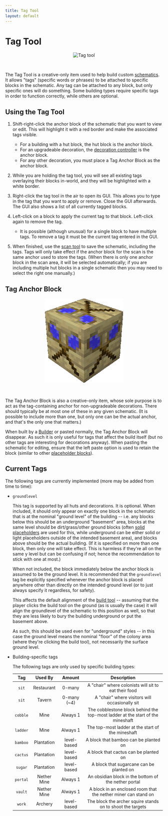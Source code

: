 ```yaml
---
title: Tag Tool
layout: default
---
```

# Tag Tool

<div class="infobox box text-center">
    <p style="text-align:center;"><img src="../../assets/images/icons/minecolonies/tag_tool.png" alt="Tag tool"></p>
</div>
<br>

The Tag Tool is a creative-only item used to help build custom [schematics](../../source/tutorials/schematics). It allows "tags" (specific words or phrases) to be attached to specific blocks in the schematic. Any tag can be attached to any block, but only specific ones will do something. Some building types require specific tags in order to function correctly, while others are optional.

## Using the Tag Tool

1. Shift-right-click the anchor block of the schematic that you want to view or edit. This will highlight it with a red border and make the associated tags visible.

    * For a building with a hut block, the hut block is the anchor block.
    * For an upgradeable decoration, the [decoration controller](../../source/items/decocontroller) is the anchor block.
    * For any other decoration, you must place a Tag Anchor Block as the anchor block.

2. While you are holding the tag tool, you will see all existing tags overlaying their blocks in-world, and they will be highlighted with a white border.

3. Right-click the tag tool in the air to open its GUI. This allows you to type in the tag that you want to apply or remove. Close the GUI afterwards. The GUI also shows a list of all currently tagged blocks.


4. Left-click on a block to apply the current tag to that block. Left-click again to remove the tag.

    * It is possible (although unusual) for a single block to have multiple tags. To remove a tag it must be the current tag entered in the GUI.

5. When finished, use the [scan tool](../../source/items/scantool) to save the schematic, including the tags. Tags will only take effect if the anchor block for the scan is the same anchor used to store the tags. (When there is only one anchor block in the scan area, it will be selected automatically; if you are including multiple hut blocks in a single schematic then you may need to select the right one manually.)

## Tag Anchor Block

<div class="infobox box text-center">
    <p style="text-align:center;"><img src="../../assets/images/items/tagsubstitutionblock.png" alt="Tag Anchor Block"></p>
</div>
<br>

The Tag Anchor Block is also a creative-only item, whose sole purpose is to act as the tag-containing anchor for non-upgradeable decorations. There should typically be at most one of these in any given schematic. (It is possible to include more than one, but only one can be the actual anchor, and that's the only one that matters.)

When built by a [Builder](../../source/workers/builder) or pasted normally, the Tag Anchor Block will disappear. As such it is only useful for tags that affect the build itself (but no other tags are interesting for decorations anyway). When pasting the schematic for editing, ensure that the left paste option is used to retain the block (similar to other [placeholder blocks](../../source/items/placeholderblocks)).

## Current Tags

The following tags are currently implemented (more may be added from time to time):

* `groundlevel`

    This tag is supported by all huts and decorations. It is optional. When included, it should only appear on exactly one block in the schematic that is at the nominal "ground level" of the building -- i.e. any blocks below this should be an underground "basement" area, blocks at the same level should be dirt/grass/other ground blocks (often [solid placeholders](../../source/items/placeholderblocks) are used for this, while underground can be either solid or light placeholders outside of the intended basement area), and blocks above should be the actual building. (If it is specified on more than one block, then only one will take effect. This is harmless if they're all on the same y level but can be confusing if not; hence the recommendation to stick with one at most.)

    When not included, the block immediately below the anchor block is assumed to be the ground level. It is recommended that the `groundlevel` tag be explicitly specified whenever the anchor block is placed anywhere other than directly on the intended ground level (or to just always specify it regardless, for safety).

    This affects the default alignment of the [build tool](../../source/items/buildtool) -- assuming that the player clicks the build tool on the ground (as is usually the case) it will align the groundlevel of the schematic to this position as well, so that they are less likely to bury the building underground or put the basement above.

    As such, this should be used even for "underground" styles -- in this case the ground level means the nominal "floor" of the colony area (where they're clicking the build tool), not necessarily the surface ground level.

* Building-specific tags

    The following tags are only used by specific building types:

    | Tag      | Used By | Amount | Description |
    | :------: | :-----: | :----: | :---------: |
    | `sit`    | Restaurant | 0-many | A "chair" where colonists will sit to eat their food |
    | `sit`    | Tavern | 0-many (~4) | A "chair" where visitors will occasionally sit |
    | `cobble` | Mine | Always 1 | The cobblestone block behind the top-most ladder at the start of the mineshaft |
    | `ladder` | Mine | Always 1 | The top-most ladder at the start of the mineshaft |
    | `bamboo` | Plantation | level-based | A block that bamboo can be planted on |
    | `cactus` | Plantation | level-based | A block that cactus can be planted on |
    | `sugar`  | Plantation | level-based | A block that sugarcane can be planted on |
    | `portal` | Nether Mine | Always 1 | An obsidian block in the bottom of the nether portal |
    | `vault`  | Nether Mine | Always 1 | A block in an enclosed room that the nether miner can stand on |
    | `work`   | Archery     | level-based | The block the archer squire stands on to shoot the targets |
